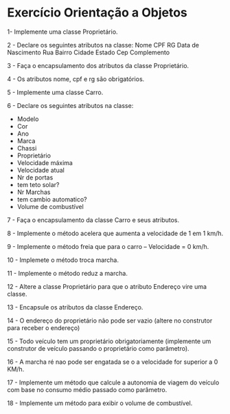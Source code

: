 # Exercício Orientação a Objetos
1- Implemente uma classe Proprietário.

2 - Declare os seguintes atributos na classe:
Nome
CPF
RG
Data de Nascimento
Rua
Bairro
Cidade
Estado 
Cep
Complemento

3 - Faça o encapsulamento dos atributos da classe Proprietário.

4 - Os atributos nome, cpf e rg são obrigatórios.

5 - Implemente uma classe Carro.

6 - Declare os seguintes atributos na classe:
 - Modelo
 - Cor
 - Ano
 - Marca
 - Chassi
 - Proprietário
 - Velocidade máxima
 - Velocidade atual
 - Nr de portas
 - tem teto solar?
 - Nr Marchas
 - tem cambio automatico?
 - Volume de combustível

7 - Faça o encapsulamento da classe Carro e seus atributos.

8 - Implemente o método acelera que aumenta a velocidade de 1 em 1 km/h.

9 - Implemente o método freia que para o carro – Velocidade = 0 km/h.

10 - Implemete o método troca marcha.

11 - Implemente o método reduz a marcha.

12 - Altere a classe Proprietário para que o atributo Endereço vire uma classe.

13 - Encapsule os atributos da classe Endereço.

14 - O endereço do proprietário não pode ser vazio (altere no construtor para receber o endereço)

15 - Todo veículo tem um proprietário obrigatoriamente (implemente um construtor de veículo passando o proprietário como parâmetro).

16 - A marcha ré nao pode ser engatada se o a velocidade for superior a 0 KM/h.

17 - Implemente um método que calcule a autonomia de viagem do veículo com base no consumo médio passado como parâmetro.

18 - Implemente um método para exibir o volume de combustível.